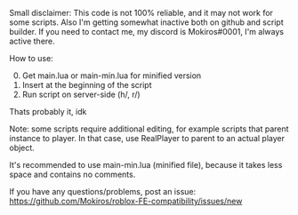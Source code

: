 Small disclaimer: This code is not 100% reliable, and it may not work for some scripts. Also I'm getting somewhat inactive both on github and script builder. If you need to contact me, my discord is Mokiros#0001, I'm always active there.

How to use:

0. Get main.lua or main-min.lua for minified version
1. Insert at the beginning of the script
2. Run script on server-side (h/, r/)

Thats probably it, idk

Note: some scripts require additional editing, for example scripts that parent instance to player.
In that case, use RealPlayer to parent to an actual player object.

It's recommended to use main-min.lua (minified file), because it takes less space and contains no comments.

If you have any questions/problems, post an issue:
https://github.com/Mokiros/roblox-FE-compatibility/issues/new
